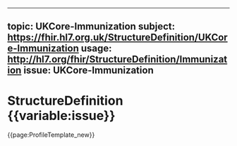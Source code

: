 
---
topic: UKCore-Immunization
subject: https://fhir.hl7.org.uk/StructureDefinition/UKCore-Immunization
usage: http://hl7.org/fhir/StructureDefinition/Immunization
issue: UKCore-Immunization
---
              
# StructureDefinition {{variable:issue}}

<nocheck>
{{page:ProfileTemplate_new}}
</nocheck>

